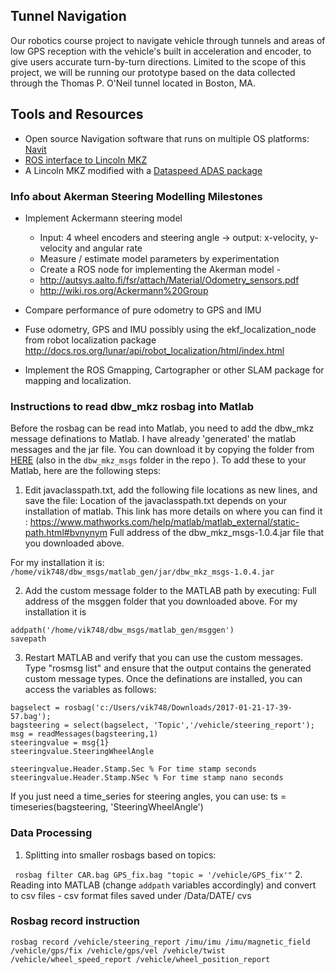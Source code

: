## Tunnel Navigation

Our robotics course project to navigate vehicle through tunnels and areas of low GPS reception with the vehicle's built in acceleration and encoder, to give users accurate turn-by-turn directions. Limited to the scope of this project, we will be running our prototype based on the data collected through the Thomas P. O'Neil tunnel located in Boston, MA.

## Tools and Resources
- Open source Navigation software that runs on multiple OS platforms: [Navit](https://github.com/navit-gps/navit)
- [ROS interface to Lincoln MKZ](https://drive.google.com/open?id=191uEPJnzKvJLzp2A-HyDsfB6DPPajgv8)
- A Lincoln MKZ modified with a [Dataspeed ADAS package](http://dataspeedinc.com/wp-content/uploads/2016/11/adas-kit.pdf)

### Info about Akerman Steering Modelling Milestones
- Implement Ackermann steering model
    - Input: 4 wheel encoders and steering angle -> output: x-velocity, y-velocity and angular rate
    - Measure / estimate model parameters by experimentation
    - Create a ROS node for implementing the Akerman model -
    - http://autsys.aalto.fi/fsr/attach/Material/Odometry_sensors.pdf
    - http://wiki.ros.org/Ackermann%20Group

- Compare performance of pure odometry to GPS and IMU 
- Fuse odometry, GPS and IMU possibly using the ekf_localization_node from robot localization package http://docs.ros.org/lunar/api/robot_localization/html/index.html
- Implement the ROS Gmapping, Cartographer or other SLAM package for mapping and localization.


### Instructions to read dbw_mkz rosbag into Matlab

Before the rosbag can be read into Matlab, you need to add the dbw_mkz message definations to Matlab. I have already 'generated' the matlab messages and the jar file. You can download it by copying the folder from [HERE](https://drive.google.com/open?id=0B6xwBH7R5H0-M1o2andQQTNCU1k) (also in the ```dbw_mkz_msgs``` folder in the repo ).
To add these to your Matlab, here are the following steps:
1. Edit javaclasspath.txt, add the following file locations as new lines, and save the file:
Location of the javaclasspath.txt depends on your installation of matlab. This link has more details on where you can find it : https://www.mathworks.com/help/matlab/matlab_external/static-path.html#bvnynym
Full address of the dbw_mkz_msgs-1.0.4.jar file that you downloaded above. 

For my installation it is: ```/home/vik748/dbw_msgs/matlab_gen/jar/dbw_mkz_msgs-1.0.4.jar```

2. Add the custom message folder to the MATLAB path by executing:
Full address of the msggen folder that you downloaded above. For my installation it is 
```
addpath('/home/vik748/dbw_msgs/matlab_gen/msggen')
savepath
```

3. Restart MATLAB and verify that you can use the custom messages. 
Type "rosmsg list" and ensure that the output contains the generated
custom message types.
Once the definations are installed, you can access the variables as follows:

```
bagselect = rosbag('c:/Users/vik748/Downloads/2017-01-21-17-39-57.bag');
bagsteering = select(bagselect, 'Topic','/vehicle/steering_report');
msg = readMessages(bagsteering,1)
steeringvalue = msg{1}
steeringvalue.SteeringWheelAngle

steeringvalue.Header.Stamp.Sec % For time stamp seconds
steeringvalue.Header.Stamp.NSec % For time stamp nano seconds
```

If you just need a time_series for steering angles, you can use:
ts = timeseries(bagsteering, 'SteeringWheelAngle')

### Data Processing

1. Splitting into smaller rosbags based on topics:

``` rosbag filter CAR.bag GPS_fix.bag "topic = '/vehicle/GPS_fix'"```
2.  Reading into MATLAB (change ```addpath``` variables accordingly) and convert to csv files
    - csv format files saved under /Data/DATE/ cvs

### Rosbag record instruction
```rosbag record /vehicle/steering_report /imu/imu /imu/magnetic_field /vehicle/gps/fix /vehicle/gps/vel /vehicle/twist /vehicle/wheel_speed_report /vehicle/wheel_position_report```

    